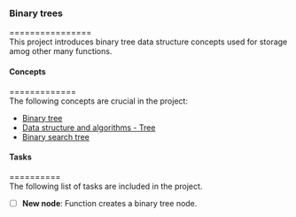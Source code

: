 ### Binary trees   
================    
This project introduces binary tree data structure concepts used for storage amog other many functions.     

#### Concepts   
=============    
The following concepts are crucial in the project:   
* [Binary tree](https://en.wikipedia.org/wiki/Binary_tree)    
* [Data structure and algorithms - Tree](https://www.tutorialspoint.com/data_structures_algorithms/tree_data_structure.htm)    
* [Binary search tree](https://en.wikipedia.org/wiki/Binary_search_tree)   


#### Tasks
==========     
The following list of tasks are included in the project.    

* [ ] **New node**: Function creates a binary tree node. 
